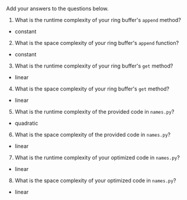 Add your answers to the questions below.

1. What is the runtime complexity of your ring buffer's `append` method?

  - constant

2. What is the space complexity of your ring buffer's `append` function?

  - constant

3. What is the runtime complexity of your ring buffer's `get` method?

  - linear

4. What is the space complexity of your ring buffer's `get` method?

  - linear


5. What is the runtime complexity of the provided code in `names.py`?

  - quadratic

6. What is the space complexity of the provided code in `names.py`?

  - linear

7. What is the runtime complexity of your optimized code in `names.py`?

  - linear

8. What is the space complexity of your optimized code in `names.py`?

 - linear
